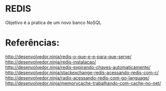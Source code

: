 # REDIS
Objetivo é a pratica de um novo banco NoSQL

# Referências:
http://desenvolvedor.ninja/redis-o-que-e-e-para-que-serve/ <br />
http://desenvolvedor.ninja/redis-instalacao/ <br />
http://desenvolvedor.ninja/redis-expirando-chaves-automaticamente/  <br />
http://desenvolvedor.ninja/stackexchange-redis-acessando-redis-com-c/ <br />
http://desenvolvedor.ninja/radix-acessando-redis-com-go-language/ <br />
http://desenvolvedor.ninja/memorycache-trabalhando-com-cache-no-net/ <br />
